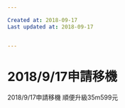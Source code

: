 ```yaml
---

Created at: 2018-09-17
Last updated at: 2018-09-17


---
```


# 2018/9/17申請移機


2018/9/17申請移機
順便升級35m599元

